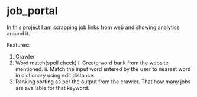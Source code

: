 # job_portal

In this project I am scrapping job links from web and showing analytics around it.

Features:
1.	Crawler
2.	Word match(spell check)
  i.	Create word bank from the website mentioned.
  ii.	Match the input word entered by the user to nearest word in dictionary using edit distance.
3.	Ranking sorting as per the output from the crawler. That how many jobs are available for that keyword.
